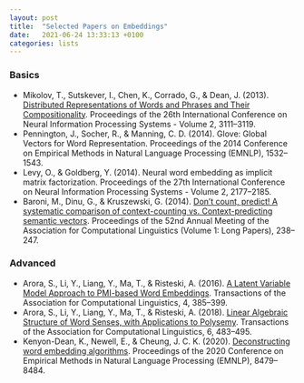 ```yaml
---
layout: post
title:  "Selected Papers on Embeddings"
date:   2021-06-24 13:33:13 +0100
categories: lists
---
```



### Basics
* Mikolov, T., Sutskever, I., Chen, K., Corrado, G., & Dean, J. (2013). [Distributed Representations of Words and Phrases and Their Compositionality](http://dl.acm.org/citation.cfm?id=2999792.2999959). Proceedings of the 26th International Conference on Neural Information Processing Systems - Volume 2, 3111–3119. 
* Pennington, J., Socher, R., & Manning, C. D. (2014). Glove: Global Vectors for Word Representation. Proceedings of the 2014 Conference on Empirical Methods in Natural Language Processing (EMNLP), 1532–1543.
* Levy, O., & Goldberg, Y. (2014). Neural word embedding as implicit matrix factorization. Proceedings of the 27th International Conference on Neural Information Processing Systems - Volume 2, 2177–2185.
* Baroni, M., Dinu, G., & Kruszewski, G. (2014). [Don’t count, predict! A systematic comparison of context-counting vs. Context-predicting semantic vectors](https://doi.org/10.3115/v1/P14-1023). Proceedings of the 52nd Annual Meeting of the Association for Computational Linguistics (Volume 1: Long Papers), 238–247. 


### Advanced
* Arora, S., Li, Y., Liang, Y., Ma, T., & Risteski, A. (2016). [A Latent Variable Model Approach to PMI-based Word Embeddings](https://doi.org/10.1162/tacl_a_00106). Transactions of the Association for Computational Linguistics, 4, 385–399. 
* Arora, S., Li, Y., Liang, Y., Ma, T., & Risteski, A. (2018). [Linear Algebraic Structure of Word Senses, with Applications to Polysemy](https://doi.org/10.1162/tacl_a_00034). Transactions of the Association for Computational Linguistics, 6, 483–495. 
* Kenyon-Dean, K., Newell, E., & Cheung, J. C. K. (2020). [Deconstructing word embedding algorithms](https://doi.org/10.18653/v1/2020.emnlp-main.681). Proceedings of the 2020 Conference on Empirical Methods in Natural Language Processing (EMNLP), 8479–8484. 

